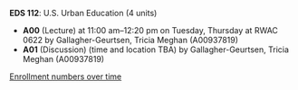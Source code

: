 **EDS 112**: U.S. Urban Education (4 units)

- **A00** (Lecture) at 11:00 am–12:20 pm on Tuesday, Thursday at RWAC 0622 by Gallagher-Geurtsen, Tricia Meghan (A00937819)
- **A01** (Discussion) (time and location TBA) by Gallagher-Geurtsen, Tricia Meghan (A00937819)

[Enrollment numbers over time](./EDS112.tsv)
